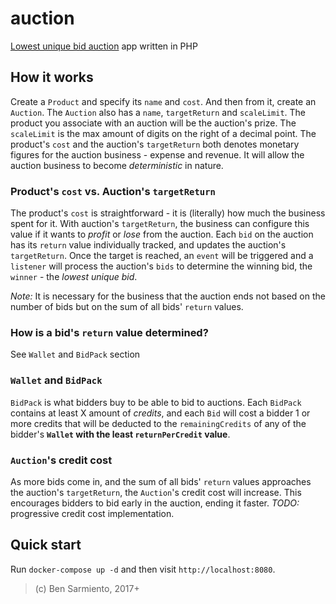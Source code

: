 # auction

[Lowest unique bid auction](https://en.wikipedia.org/wiki/Unique_bid_auction) app written in PHP

## How it works

Create a `Product` and specify its `name` and `cost`. And then from it, create an `Auction`. The `Auction` also has a `name`, `targetReturn` and `scaleLimit`. The product you associate with an auction will be the auction's prize. The `scaleLimit` is the max amount of digits on the right of a decimal point. The product's `cost` and the auction's `targetReturn` both denotes monetary figures for the auction business - expense and revenue. It will allow the auction business to become *deterministic* in nature.

### Product's `cost` vs. Auction's `targetReturn`

The product's `cost` is straightforward - it is (literally) how much the business spent for it. With auction's `targetReturn`, the business can configure this value if it wants to *profit* or *lose* from the auction. Each `bid` on the auction has its `return` value individually tracked, and updates the auction's `targetReturn`. Once the target is reached, an `event` will be triggered and a `listener` will process the auction's `bids` to determine the winning bid, the `winner` - the *lowest unique bid*.

*Note:* It is necessary for the business that the auction ends not based on the number of bids but on the sum of all bids' `return` values. 

### How is a bid's `return` value determined?

See `Wallet` and `BidPack` section

### `Wallet` and `BidPack`

`BidPack` is what bidders buy to be able to bid to auctions. Each `BidPack` contains at least X amount of *credits*, and each `Bid` will cost a bidder 1 or more credits that will be deducted to the `remainingCredits` of any of the bidder's **`Wallet` with the least `returnPerCredit` value**.

### `Auction`'s credit cost

As more bids come in, and the sum of all bids' `return` values approaches the auction's `targetReturn`, the `Auction`'s credit cost will increase. This encourages bidders to bid early in the auction, ending it faster. *TODO:* progressive credit cost implementation.

## Quick start

Run `docker-compose up -d` and then visit `http://localhost:8080`.

> (c) Ben Sarmiento, 2017+
